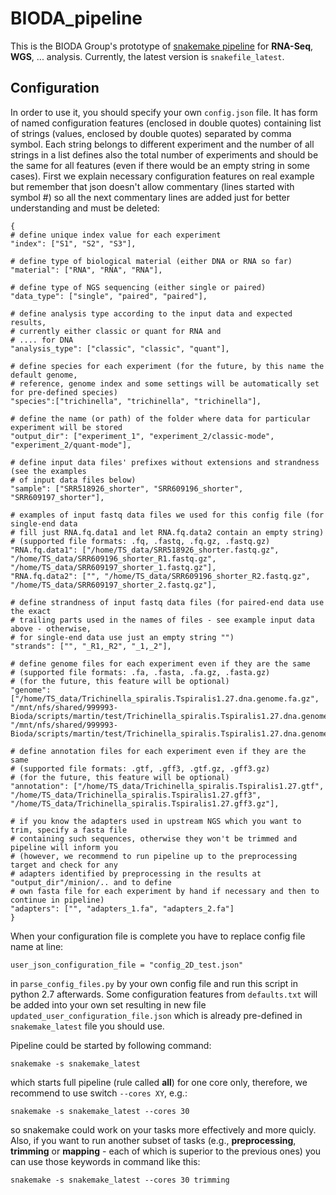 # BIODA_pipeline
This is the BIODA Group's prototype of [snakemake pipeline](http://snakemake.readthedocs.io/en/stable/index.html) for **RNA-Seq**, **WGS**, ... analysis. Currently, the latest version is `snakefile_latest`.

## Configuration
In order to use it, you should specify your own `config.json` file. It has form of named configuration features (enclosed in double quotes) containing list of strings (values, enclosed by double quotes) separated by comma symbol. Each string belongs to different experiment and the number of all strings in a list defines also the total number of experiments and should be the same for all features (even if there would be an empty string in some cases). First we explain necessary configuration features on real example but remember that json doesn't allow commentary (lines started with symbol #) so all the next commentary lines are added just for better understanding and must be deleted:
```
{
# define unique index value for each experiment
"index": ["S1", "S2", "S3"],

# define type of biological material (either DNA or RNA so far)
"material": ["RNA", "RNA", "RNA"],

# define type of NGS sequencing (either single or paired)
"data_type": ["single", "paired", "paired"],

# define analysis type according to the input data and expected results, 
# currently either classic or quant for RNA and
# .... for DNA
"analysis_type": ["classic", "classic", "quant"],

# define species for each experiment (for the future, by this name the default genome, 
# reference, genome index and some settings will be automatically set for pre-defined species)
"species":["trichinella", "trichinella", "trichinella"],

# define the name (or path) of the folder where data for particular experiment will be stored 
"output_dir": ["experiment_1", "experiment_2/classic-mode", "experiment_2/quant-mode"],

# define input data files' prefixes without extensions and strandness (see the examples 
# of input data files below)
"sample": ["SRR518926_shorter", "SRR609196_shorter", "SRR609197_shorter"],

# examples of input fastq data files we used for this config file (for single-end data 
# fill just RNA.fq.data1 and let RNA.fq.data2 contain an empty string)
# (supported file formats: .fq, .fastq, .fq.gz, .fastq.gz)
"RNA.fq.data1": ["/home/TS_data/SRR518926_shorter.fastq.gz", "/home/TS_data/SRR609196_shorter_R1.fastq.gz", "/home/TS_data/SRR609197_shorter_1.fastq.gz"],
"RNA.fq.data2": ["", "/home/TS_data/SRR609196_shorter_R2.fastq.gz", "/home/TS_data/SRR609197_shorter_2.fastq.gz"],

# define strandness of input fastq data files (for paired-end data use the exact 
# trailing parts used in the names of files - see example input data above - otherwise, 
# for single-end data use just an empty string "")
"strands": ["", "_R1,_R2", "_1,_2"],

# define genome files for each experiment even if they are the same 
# (supported file formats: .fa, .fasta, .fa.gz, .fasta.gz)
# (for the future, this feature will be optional)
"genome": ["/home/TS_data/Trichinella_spiralis.Tspiralis1.27.dna.genome.fa.gz", "/mnt/nfs/shared/999993-Bioda/scripts/martin/test/Trichinella_spiralis.Tspiralis1.27.dna.genome.fasta.gz", "/mnt/nfs/shared/999993-Bioda/scripts/martin/test/Trichinella_spiralis.Tspiralis1.27.dna.genome.fasta.gz"],

# define annotation files for each experiment even if they are the same
# (supported file formats: .gtf, .gff3, .gtf.gz, .gff3.gz)
# (for the future, this feature will be optional)
"annotation": ["/home/TS_data/Trichinella_spiralis.Tspiralis1.27.gtf", "/home/TS_data/Trichinella_spiralis.Tspiralis1.27.gff3", "/home/TS_data/Trichinella_spiralis.Tspiralis1.27.gff3.gz"],

# if you know the adapters used in upstream NGS which you want to trim, specify a fasta file 
# containing such sequences, otherwise they won't be trimmed and pipeline will inform you 
# (however, we recommend to run pipeline up to the preprocessing target and check for any 
# adapters identified by preprocessing in the results at "output_dir"/minion/.. and to define
# own fasta file for each experiment by hand if necessary and then to continue in pipeline)
"adapters": ["", "adapters_1.fa", "adapters_2.fa"]
}
```

When your configuration file is complete you have to replace config file name at line: 
```
user_json_configuration_file = "config_2D_test.json"
``` 
in `parse_config_files.py` by your own config file and run this script in python 2.7 afterwards. Some configuration features from `defaults.txt` will be added into your own set resulting in new file `updated_user_configuration_file.json` which is already pre-defined in `snakemake_latest` file you should use. 

Pipeline could be started by following command:
```
snakemake -s snakemake_latest
```
which starts full pipeline (rule called **all**) for one core only, therefore, we recommend to use switch `--cores XY`, e.g.:
```
snakemake -s snakemake_latest --cores 30
```
so snakemake could work on your tasks more effectively and more quicly. Also, if you want to run another subset of tasks (e.g., **preprocessing**, **trimming** or **mapping** - each of which is superior to the previous ones) you can use those keywords in command like this:
```
snakemake -s snakemake_latest --cores 30 trimming
```
